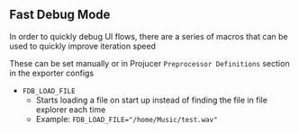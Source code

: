 ## Fast Debug Mode

In order to quickly debug UI flows, there are a series of macros that can be used to quickly improve iteration speed

These can be set manually or in Projucer `Preprocessor Definitions` section in the exporter configs

- `FDB_LOAD_FILE`
    - Starts loading a file on start up instead of finding the file in file explorer each time
    - Example: `FDB_LOAD_FILE="/home/Music/test.wav"`